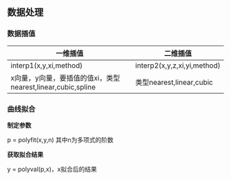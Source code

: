 ## 数据处理

### 数据插值

| 一维插值                                     | 二维插值                        |
| ---------------------------------------- | --------------------------- |
| interp1(x,y,xi,method)                   | interp2(x,y,z,xi,yi,method) |
| x向量，y向量，要插值的值xi，类型nearest,linear,cubic,spline | 类型nearest,linear,cubic      |

### 曲线拟合

**制定参数** 

p = polyfit(x,y,n) 其中n为多项式的阶数

**获取拟合结果**

y = polyval(p,x)，x拟合后的结果